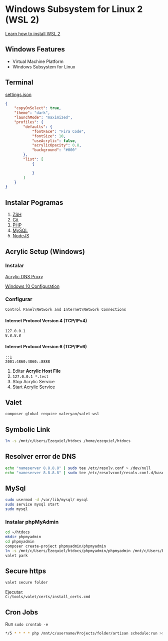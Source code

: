 # Windows Subsystem for Linux 2 (WSL 2)

[Learn how to install WSL 2](https://www.youtube.com/watch?v=ilKQHAFeQR0)  

## Windows Features
- Virtual Machine Platform
- Windows Subsystem for Linux

## Terminal

[settings.json](https://github.com/microsoft/terminal/blob/master/doc/cascadia/SettingsSchema.md)  

```JSON
{
    "copyOnSelect": true,
    "theme": "dark",
    "launchMode": "maximized",
    "profiles": {
        "defaults": {
            "fontFace": "Fira Code",
            "fontSize": 10,
            "useAcrylic": false,
            "acrylicOpacity": 0.8,
            "background": "#000"
        },
        "list": [
            {

            }
        ]
    }
}
```
## Instalar Pogramas
1. [ZSH](./zsh.md)
2. [Git](./git.md)
3. [PHP](./PHP.md)
4. [MySQL](./mysql.md)
5. [NodeJS](./nodejs.php)

## Acrylic Setup (Windows)

### Instalar
[Acrylic DNS Proxy](http://mayakron.altervista.org/wikibase/show.php?id=AcrylicHome)

[Windows 10 Configuration](https://mayakron.altervista.org/support/acrylic/Windows10Configuration.htm)

### Configurar
`Control Panel\Network and Internet\Network Connections`  

#### Internet Protocol Version 4 (TCP/IPv4)
`127.0.0.1`  
`8.8.8.8`  

#### Internet Protocol Version 6 (TCP/IPv6)
`::1`  
`2001:4860:4860::8888`  

1. Editar **Acrylic Host File**
2. `127.0.0.1 *.test`
3. Stop Acrylic Service
4. Start Acrylic Service

## Valet
```BASH
composer global require valeryan/valet-wsl
```

## Symbolic Link
```BASH
ln -s /mnt/c/Users/Ezequiel/htdocs /home/ezequiel/htdocs
```

## Resolver error de DNS
```BASH
echo "nameserver 8.8.8.8" | sudo tee /etc/resolv.conf > /dev/null
echo "nameserver 8.8.8.8" | sudo tee /etc/resolvconf/resolv.conf.d/base > /dev/null
```
## MySql
```BASH
sudo usermod -d /var/lib/mysql/ mysql
sudo service mysql start
sudo mysql
```

### Instalar phpMyAdmin

```BASH
cd ~/htdocs
mkdir phpmyadmin
cd phpmyadmin
composer create-project phpmyadmin/phpmyadmin
ln -s /mnt/c/Users/Ezequiel/htdocs/phpmyadmin/phpmyadmin /mnt/c/Users/Ezequiel/htdocs/phpmyadmin/pma
valet park
```
## Secure https

```BASH
valet secure folder
```

Ejecutar:  
`C:/tools/valet/certs/install_certs.cmd`

## Cron Jobs
Run `sudo crontab -e`  

```BASH
*/5 * * * * php /mnt/c/username/Projects/folder/artisan schedule:run >> /dev/null 2>&1
```

